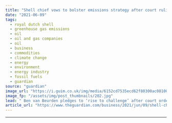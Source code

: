```yaml
---
title: "Shell chief vows to bolster emissions strategy after court ruling"
date: "2021-06-09"
tags: 
  - royal dutch shell
  - greenhouse gas emissions
  - oil
  - oil and gas companies
  - oil
  - business
  - commodities
  - climate change
  - energy
  - environment
  - energy industry
  - fossil fuels
  - guardian
source: "guardian"
image_url: "https://i.guim.co.uk/img/media/6152cd7535ecd62f80300ac08100a40ea5814fec/0_88_2200_1320/master/2200.jpg?width=460&quality=85&auto=format&fit=max&s=22e429aadd952068cb844ed2db93d89d"
image_fp: "/assets/img/post_thumbnails/202.jpg"
lead: " Ben van Beurden pledges to ‘rise to challenge’ after court ordered oil firm to cut global carbon emissions by 45%Royal Dutch Shell has vowed to accelerate its strategy towards becoming a net zero emissions business, two weeks after a Dutch court rul..."
article_url: "https://www.theguardian.com/business/2021/jun/09/shell-chief-vows-to-rise-to-challenge-but-feels-singled-out-on-emissions"
---
```


---
